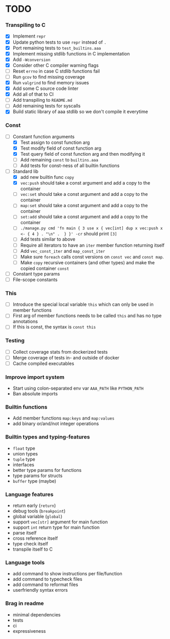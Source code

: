 # TODO

### Transpiling to C
- [x] Implement `repr`
- [x] Update python tests to use `repr` instead of `.`
- [x] Port remaining tests to `test_builtins.aaa`
- [x] Implement missing stdlib functions in C implementation
- [x] Add `-Wconversion`
- [x] Consider other C compiler warning flags
- [ ] Reset `errno` in case C stdlib functions fail
- [ ] Run `gcov` to find missing coverage
- [x] Run `valgrind` to find memory issues
- [x] Add some C source code linter
- [x] Add all of that to CI
- [ ] Add transpiling to `README.md`
- [ ] Add remaining tests for syscalls
- [x] Build static library of aaa stdlib so we don't compile it everytime

### Const
- [ ] Constant function arguments
    - [x] Test assign to const function arg
    - [x] Test modify field of const function arg
    - [x] Test query field of const function arg and then modifying it
    - [ ] Add remaining `const` to `builtins.aaa`
    - [ ] Add tests for const-ness of all builtin functions
- [ ] Standard lib
    - [x] add new builtin func `copy`
    - [x] `vec:push` should take a const argument and add a copy to the container
    - [ ] `vec:set` should take a const argument and add a copy to the container
    - [ ] `map:set` should take a const argument and add a copy to the container
    - [ ] `set:add` should take a const argument and add a copy to the container
    - [ ] `./manage.py cmd 'fn main { 3 use x { vec[int] dup x vec:push x <- { 4 } . "\n" .  } }' -cr` should print `[3]`
    - [ ] Add tests similar to above
    - [ ] Require all iterators to have an `iter` member function returning itself
    - [ ] Add `vec_const_iter` and `map_const_iter`
    - [ ] Make sure `foreach` calls const versions on `const vec` and `const map`.
    - [ ] Make `copy` recursive containers (and other types) and make the copied container `const`

- [ ] Constant type params
- [ ] File-scope constants

### This
- [ ] Introduce the special local variable `this` which can only be used in member functions
- [ ] First arg of member functions needs to be called `this` and has no type annotations
- [ ] If this is const, the syntax is `const this`

### Testing
- [ ] Collect coverage stats from dockerized tests
- [ ] Merge coverage of tests in- and outside of docker
- [ ] Cache compiled executables

### Improve import system
- Start using colon-separated env var `AAA_PATH` like `PYTHON_PATH`
- Ban absolute imports

### Builtin functions
- Add member functions `map:keys` and `map:values`
- add binary or/and/not integer operations

### Builtin types and typing-features
- `float` type
- union types
- `tuple` type
- interfaces
- better type params for functions
- type params for structs
- `buffer` type (maybe)

### Language features
- return early (`return`)
- debug tools (`breakpoint`)
- global variable (`global`)
- support `vec[str]` argument for main function
- support `int` return type for main function
- parse itself
- cross reference itself
- type check itself
- transpile itself to C

### Language tools
- add command to show instructions per file/function
- add command to typecheck files
- add command to reformat files
- userfriendly syntax errors

### Brag in readme
- minimal dependencies
- tests
- ci
- expressiveness
